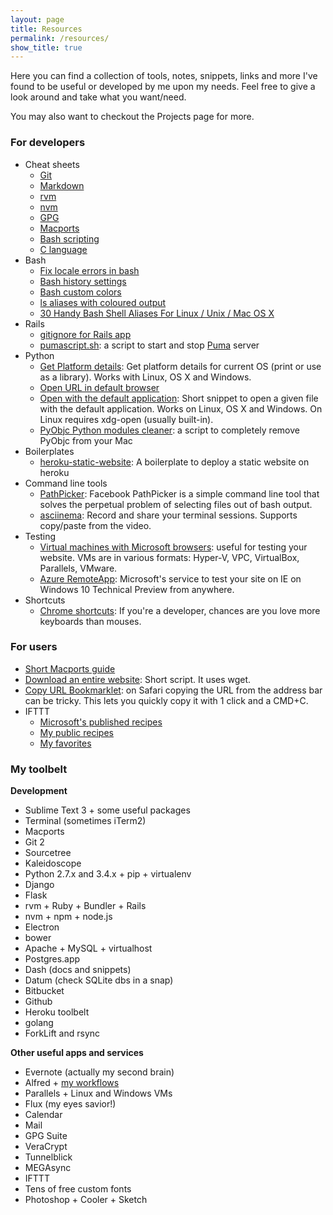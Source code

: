 ```yaml
---
layout: page
title: Resources
permalink: /resources/
show_title: true
---
```


Here you can find a collection of tools, notes, snippets, links and more I've found to be useful or developed by me upon my needs. Feel free to give a look around and take what you want/need.

You may also want to checkout the Projects page for more.

### For developers

- Cheat sheets
    - [Git](https://training.github.com/kit/downloads/github-git-cheat-sheet.pdf)
    - [Markdown](http://assemble.io/docs/Cheatsheet-Markdown.html)
    - [rvm](http://cheat.errtheblog.com/s/rvm)
    - [nvm](https://github.com/creationix/nvm#usage)
    - [GPG](http://stuff.imeos.org/persistent/gpg-cheatsheet.pdf)
    - [Macports](https://www.evernote.com/l/AEN9AooVEstBeJug_-cdfwbO_sJbxR9HfJA)
    - [Bash scripting](http://steve-parker.org/sh/cheatsheet.pdf)
    - [C language](http://www.digilife.be/quickreferences/qrc/c%20reference%20card%20(ansi)%202.2.pdf)
- Bash
    - [Fix locale errors in bash](https://gist.github.com/pirafrank/d792768becac1406dd57)
    - [Bash history settings](https://gist.github.com/pirafrank/e2535d3891a79b7ad6e6)
    - [Bash custom colors](https://gist.github.com/pirafrank/363fd25544fcc135057d)
    - [ls aliases with coloured output](https://gist.github.com/pirafrank/53b7037513626f92577c)
    - [30 Handy Bash Shell Aliases For Linux / Unix / Mac OS X](http://www.cyberciti.biz/tips/bash-aliases-mac-centos-linux-unix.html)
- Rails
    - [gitignore for Rails app](https://gist.github.com/pirafrank/7c7303c039e2fa8df529)
    - [pumascript.sh](https://gist.github.com/pirafrank/ea64dfbaceca755c3891): a script to start and stop [Puma](http://puma.io) server
- Python
    - [Get Platform details](https://gist.github.com/pirafrank/a6421e09c2b8b17426da): Get platform details for current OS (print or use as a library). Works with Linux, OS X and Windows.
    - [Open URL in default browser](https://gist.github.com/pirafrank/cd62f7def8f56ff986af)
    - [Open with the default application](https://gist.github.com/pirafrank/159aa709cc86799b66f2): Short snippet to open a given file with the default application. Works on Linux, OS X and Windows. On Linux requires xdg-open (usually built-in).
    - [PyObjc Python modules cleaner](https://gist.github.com/pirafrank/ffa76def386a989ad2b8): a script to completely remove PyObjc from your Mac
- Boilerplates
    - [heroku-static-website](https://github.com/pirafrank/heroku-static-website): A boilerplate to deploy a static website on heroku
- Command line tools
    - [PathPicker](https://github.com/facebook/PathPicker): Facebook PathPicker is a simple command line tool that solves the perpetual problem of selecting files out of bash output.
    - [asciinema](http://asciinema.org): Record and share your terminal sessions. Supports copy/paste from the video.
- Testing
    - [Virtual machines with Microsoft browsers](http://dev.modern.ie/tools/vms/windows/): useful for testing your website. VMs are in various formats: Hyper-V, VPC, VirtualBox, Parallels, VMware.
    - [Azure RemoteApp](https://remote.modern.ie): Microsoft's service to test your site on IE on Windows 10 Technical Preview from anywhere.
- Shortcuts
    - [Chrome shortcuts](https://support.google.com/chrome/answer/157179?hl=en): If you're a developer, chances are you love more keyboards than mouses.

### For users

- [Short Macports guide](https://www.evernote.com/l/AENoTAGBFR5Es5YT7y-wdlkXitg40gvEQD8)
- [Download an entire website](https://gist.github.com/pirafrank/181360a3754abe79a5c8): Short script. It uses wget.
- [Copy URL Bookmarklet](https://gist.github.com/pirafrank/5a4f6f56f3cf931ddf6b): on Safari copying the URL from the address bar can be tricky. This lets you quickly copy it with 1 click and a CMD+C.
- IFTTT
    - [Microsoft's published recipes](https://ifttt.com/p/microsoft/shared)
    - [My public recipes](https://ifttt.com/myrecipes/shared)
    - [My favorites](https://ifttt.com/p/pirafrank/favorites)

### My toolbelt

**Development**

- Sublime Text 3 + some useful packages
- Terminal (sometimes iTerm2)
- Macports
- Git 2
- Sourcetree
- Kaleidoscope
- Python 2.7.x and 3.4.x + pip + virtualenv
- Django
- Flask
- rvm + Ruby + Bundler + Rails
- nvm + npm + node.js
- Electron
- bower
- Apache + MySQL + virtualhost
- Postgres.app
- Dash (docs and snippets)
- Datum (check SQLite dbs in a snap)
- Bitbucket
- Github
- Heroku toolbelt
- golang
- ForkLift and rsync

**Other useful apps and services**

- Evernote (actually my second brain)
- Alfred + [my workflows](https://github.com/pirafrank/OSX_utils)
- Parallels + Linux and Windows VMs
- Flux (my eyes savior!)
- Calendar
- Mail
- GPG Suite
- VeraCrypt
- Tunnelblick
- MEGAsync
- IFTTT
- Tens of free custom fonts
- Photoshop + Cooler + Sketch
